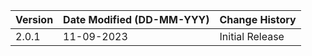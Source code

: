 | **Version** | **Date Modified (DD-MM-YYY)** | **Change History**                         |
|-------------|-------------------------------|--------------------------------------------|
| 2.0.1       | 11-09-2023                    |Initial Release                             |


